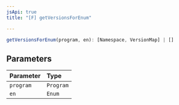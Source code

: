 ```yaml
---
jsApi: true
title: "[F] getVersionsForEnum"

---
```

```ts
getVersionsForEnum(program, en): [Namespace, VersionMap] | []
```

## Parameters

| Parameter | Type |
| :------ | :------ |
| `program` | `Program` |
| `en` | `Enum` |
